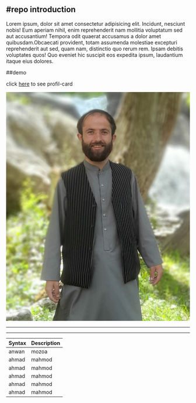 #repo introduction
---
Lorem ipsum, dolor sit amet consectetur adipisicing elit. Incidunt, nesciunt nobis! Eum aperiam nihil, enim reprehenderit nam mollitia voluptatum sed aut accusantium! Tempora odit quaerat accusamus a dolor amet quibusdam.Obcaecati provident, totam assumenda molestiae excepturi reprehenderit aut sed, quam nam, distinctio quo rerum rem. Ipsam debitis voluptates quos! Quo eveniet hic suscipit eos expedita ipsum, laudantium itaque eius dolores.

##demo

click [here](https://hasamudin.github.io/profile-card/) to see profil-card

![hasam](ha.jpg)


---
---
| Syntax|Description|
| --------------- | ----------- |
| anwan | mozoa   |age          |
| ahmad | mahmod  | 27          |
| ahmad | mahmod  | 27          |
| ahmad | mahmod  | 27          |
| ahmad | mahmod  | 27          |
| ahmad | mahmod  | 27          |
